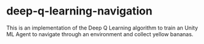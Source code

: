 # deep-q-learning-navigation
This is an implementation of the Deep Q Learning algorithm to train an Unity ML Agent to navigate through an environment and collect yellow bananas.
